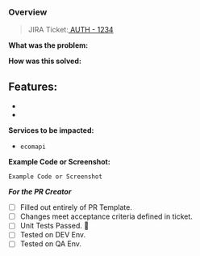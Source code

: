 ### Overview

> JIRA Ticket:[ AUTH - 1234 ](https://shoppixa.atlassian.net/browse/AUTH-1234)

**What was the problem:**

**How was this solved:**

**Features:**
-

-
-

**Services to be impacted:**

- `ecomapi`

**Example Code or Screenshot:**

```
Example Code or Screenshot

```

**_For the PR Creator_**

- [ ] Filled out entirely of PR Template.
- [ ] Changes meet acceptance criteria defined in ticket.
- [ ] Unit Tests Passed. :tada:
- [ ] Tested on DEV Env.
- [ ] Tested on QA Env.
